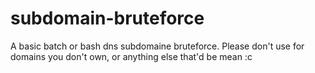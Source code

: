 # subdomain-bruteforce
A basic batch or bash dns subdomaine bruteforce.
Please don't use for domains you don't own, or anything else that'd be mean :c
